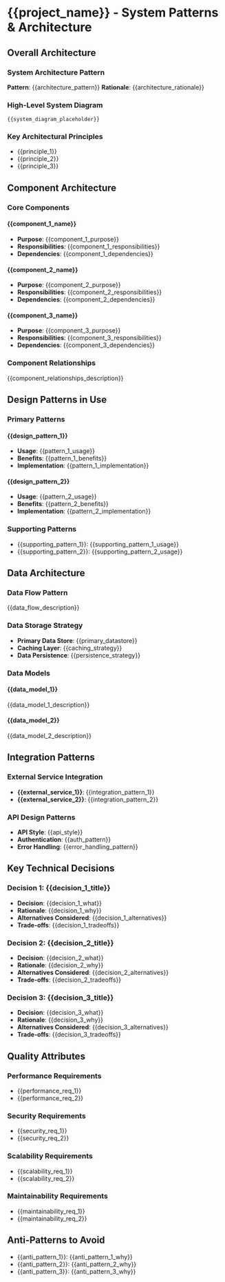<!--
template_type: state
recommended_model: large
projectID: "{{project_id}}"
version: "0.1.0"
lastUpdated: "{{timestamp}}"
templateVersion: "1.0"
fileType: "systemPatterns"
-->

# {{project_name}} - System Patterns & Architecture

## Overall Architecture
### System Architecture Pattern
**Pattern**: {{architecture_pattern}}
**Rationale**: {{architecture_rationale}}

### High-Level System Diagram

```mermaid
{{system_diagram_placeholder}}
```

### Key Architectural Principles
- {{principle_1}}
- {{principle_2}}
- {{principle_3}}

## Component Architecture
### Core Components
#### {{component_1_name}}
- **Purpose**: {{component_1_purpose}}
- **Responsibilities**: {{component_1_responsibilities}}
- **Dependencies**: {{component_1_dependencies}}

#### {{component_2_name}}
- **Purpose**: {{component_2_purpose}}
- **Responsibilities**: {{component_2_responsibilities}}
- **Dependencies**: {{component_2_dependencies}}

#### {{component_3_name}}
- **Purpose**: {{component_3_purpose}}
- **Responsibilities**: {{component_3_responsibilities}}
- **Dependencies**: {{component_3_dependencies}}

### Component Relationships
{{component_relationships_description}}

## Design Patterns in Use
### Primary Patterns
#### {{design_pattern_1}}
- **Usage**: {{pattern_1_usage}}
- **Benefits**: {{pattern_1_benefits}}
- **Implementation**: {{pattern_1_implementation}}

#### {{design_pattern_2}}
- **Usage**: {{pattern_2_usage}}
- **Benefits**: {{pattern_2_benefits}}
- **Implementation**: {{pattern_2_implementation}}

### Supporting Patterns
- {{supporting_pattern_1}}: {{supporting_pattern_1_usage}}
- {{supporting_pattern_2}}: {{supporting_pattern_2_usage}}

## Data Architecture
### Data Flow Pattern
{{data_flow_description}}

### Data Storage Strategy
- **Primary Data Store**: {{primary_datastore}}
- **Caching Layer**: {{caching_strategy}}
- **Data Persistence**: {{persistence_strategy}}

### Data Models
#### {{data_model_1}}
{{data_model_1_description}}

#### {{data_model_2}}
{{data_model_2_description}}

## Integration Patterns
### External Service Integration
- **{{external_service_1}}**: {{integration_pattern_1}}
- **{{external_service_2}}**: {{integration_pattern_2}}

### API Design Patterns
- **API Style**: {{api_style}}
- **Authentication**: {{auth_pattern}}
- **Error Handling**: {{error_handling_pattern}}

## Key Technical Decisions
### Decision 1: {{decision_1_title}}
- **Decision**: {{decision_1_what}}
- **Rationale**: {{decision_1_why}}
- **Alternatives Considered**: {{decision_1_alternatives}}
- **Trade-offs**: {{decision_1_tradeoffs}}

### Decision 2: {{decision_2_title}}
- **Decision**: {{decision_2_what}}
- **Rationale**: {{decision_2_why}}
- **Alternatives Considered**: {{decision_2_alternatives}}
- **Trade-offs**: {{decision_2_tradeoffs}}

### Decision 3: {{decision_3_title}}
- **Decision**: {{decision_3_what}}
- **Rationale**: {{decision_3_why}}
- **Alternatives Considered**: {{decision_3_alternatives}}
- **Trade-offs**: {{decision_3_tradeoffs}}

## Quality Attributes
### Performance Requirements
- {{performance_req_1}}
- {{performance_req_2}}

### Security Requirements
- {{security_req_1}}
- {{security_req_2}}

### Scalability Requirements
- {{scalability_req_1}}
- {{scalability_req_2}}

### Maintainability Requirements
- {{maintainability_req_1}}
- {{maintainability_req_2}}

## Anti-Patterns to Avoid
- {{anti_pattern_1}}: {{anti_pattern_1_why}}
- {{anti_pattern_2}}: {{anti_pattern_2_why}}
- {{anti_pattern_3}}: {{anti_pattern_3_why}}
